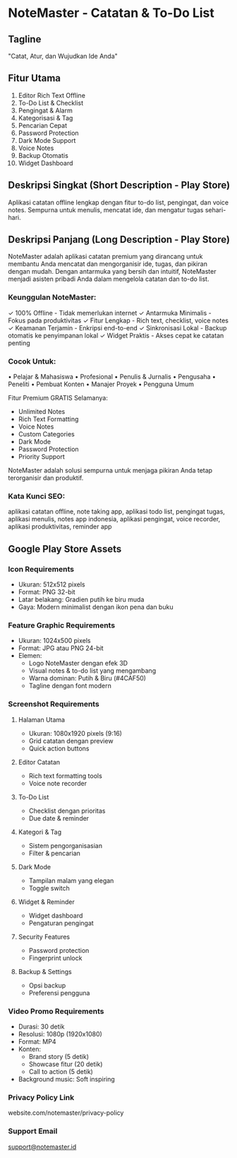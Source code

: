 # NoteMaster - Catatan & To-Do List

## Tagline
"Catat, Atur, dan Wujudkan Ide Anda"

## Fitur Utama
1. Editor Rich Text Offline
2. To-Do List & Checklist
3. Pengingat & Alarm
4. Kategorisasi & Tag
5. Pencarian Cepat
6. Password Protection
7. Dark Mode Support
8. Voice Notes
9. Backup Otomatis
10. Widget Dashboard

## Deskripsi Singkat (Short Description - Play Store)
Aplikasi catatan offline lengkap dengan fitur to-do list, pengingat, dan voice notes. Sempurna untuk menulis, mencatat ide, dan mengatur tugas sehari-hari.

## Deskripsi Panjang (Long Description - Play Store)
NoteMaster adalah aplikasi catatan premium yang dirancang untuk membantu Anda mencatat dan mengorganisir ide, tugas, dan pikiran dengan mudah. Dengan antarmuka yang bersih dan intuitif, NoteMaster menjadi asisten pribadi Anda dalam mengelola catatan dan to-do list.

### Keunggulan NoteMaster:
✓ 100% Offline - Tidak memerlukan internet
✓ Antarmuka Minimalis - Fokus pada produktivitas
✓ Fitur Lengkap - Rich text, checklist, voice notes
✓ Keamanan Terjamin - Enkripsi end-to-end
✓ Sinkronisasi Lokal - Backup otomatis ke penyimpanan lokal
✓ Widget Praktis - Akses cepat ke catatan penting

### Cocok Untuk:
• Pelajar & Mahasiswa
• Profesional
• Penulis & Jurnalis
• Pengusaha
• Peneliti
• Pembuat Konten
• Manajer Proyek
• Pengguna Umum

Fitur Premium GRATIS Selamanya:
- Unlimited Notes
- Rich Text Formatting
- Voice Notes
- Custom Categories
- Dark Mode
- Password Protection
- Priority Support

NoteMaster adalah solusi sempurna untuk menjaga pikiran Anda tetap terorganisir dan produktif.

### Kata Kunci SEO:
aplikasi catatan offline, note taking app, aplikasi todo list, pengingat tugas, aplikasi menulis, notes app indonesia, aplikasi pengingat, voice recorder, aplikasi produktivitas, reminder app

## Google Play Store Assets

### Icon Requirements
- Ukuran: 512x512 pixels
- Format: PNG 32-bit
- Latar belakang: Gradien putih ke biru muda
- Gaya: Modern minimalist dengan ikon pena dan buku

### Feature Graphic Requirements
- Ukuran: 1024x500 pixels
- Format: JPG atau PNG 24-bit
- Elemen:
  * Logo NoteMaster dengan efek 3D
  * Visual notes & to-do list yang mengambang
  * Warna dominan: Putih & Biru (#4CAF50)
  * Tagline dengan font modern

### Screenshot Requirements
1. Halaman Utama
   - Ukuran: 1080x1920 pixels (9:16)
   - Grid catatan dengan preview
   - Quick action buttons

2. Editor Catatan
   - Rich text formatting tools
   - Voice note recorder

3. To-Do List
   - Checklist dengan prioritas
   - Due date & reminder

4. Kategori & Tag
   - Sistem pengorganisasian
   - Filter & pencarian

5. Dark Mode
   - Tampilan malam yang elegan
   - Toggle switch

6. Widget & Reminder
   - Widget dashboard
   - Pengaturan pengingat

7. Security Features
   - Password protection
   - Fingerprint unlock

8. Backup & Settings
   - Opsi backup
   - Preferensi pengguna

### Video Promo Requirements
- Durasi: 30 detik
- Resolusi: 1080p (1920x1080)
- Format: MP4
- Konten:
  * Brand story (5 detik)
  * Showcase fitur (20 detik)
  * Call to action (5 detik)
- Background music: Soft inspiring

### Privacy Policy Link
website.com/notemaster/privacy-policy

### Support Email
support@notemaster.id 